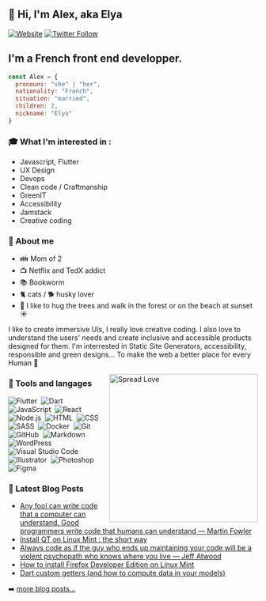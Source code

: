 <p align=left>

##  :wave: Hi, I'm Alex, aka Elya
[![Website](https://img.shields.io/website?label=Joyful-Code.com&color=80009A&style=flat&url=https://joyful-code.com)](https://joyful-code.com)
[![Twitter Follow](https://img.shields.io/twitter/follow/joyful_Code?color=6607FA&logo=twitter&style=flat)](https://twitter.com/intent/follow?original_referer=https%3A%2F%2Fgithub.com%2Fjoyful_code&screen_name=joyful_code)
</p>

## I'm a French front end developper.

```javascript
const Alex = {
  pronouns: "she" | "her",
  nationality: "French",
  situation: "married",
  children: 2,
  nickname: "Elya"
}
```

### :mortar_board: What I'm interested in :
- Javascript, Flutter
- UX Design
- Devops
- Clean code / Craftmanship
- GreenIT
- Accessibility
- Jamstack
- Creative coding

<p align=left>
  
### :grimacing: About me
- :family: Mom of 2
- :tv: Netflix and TedX addict
- :books: Bookworm
- :cat2: cats / :dog2: husky lover
- :deciduous_tree: I like to hug the trees and walk in the forest or on the beach at sunset ☀️ 

I like to create immersive UIs, I really love creative coding. I also love to understand the users' needs and create inclusive and accessible products designed for them.
I'm interrested in Static Site Generators, accessibility, responsible and green designs... To make the web a better place for every Human :green_heart:
</p>

<img align="right" width=300px alt="Spread Love" src="https://media.giphy.com/media/RM0Csu9TY1yqyyqvwR/giphy.gif" />

### :wrench: Tools and langages
![Flutter](https://img.shields.io/badge/-Flutter-05122A?style=flat&logo=flutter&logoColor=1572B6)&nbsp;
![Dart](https://img.shields.io/badge/-Dart-05122A?style=flat&logo=dart&logoColor=1572B6)&nbsp;
![JavaScript](https://img.shields.io/badge/-JavaScript-05122A?style=flat&logo=javascript)&nbsp;
![React](https://img.shields.io/badge/-React-05122A?style=flat&logo=react)&nbsp;
![Node.js](https://img.shields.io/badge/-Node.js-05122A?style=flat&logo=node.js)&nbsp;
![HTML](https://img.shields.io/badge/-HTML5-05122A?style=flat&logo=HTML5)&nbsp;
![CSS](https://img.shields.io/badge/-CSS3-05122A?style=flat&logo=CSS3&logoColor=1572B6)&nbsp;
![SASS](https://img.shields.io/badge/-Sass-05122A?style=flat&logo=sass)&nbsp;
![Docker](https://img.shields.io/badge/-Docker-05122A?style=flat&logo=docker)&nbsp;
![Git](https://img.shields.io/badge/-Git-05122A?style=flat&logo=git)&nbsp;
![GitHub](https://img.shields.io/badge/-GitHub-05122A?style=flat&logo=github)&nbsp;
![Markdown](https://img.shields.io/badge/-Markdown-05122A?style=flat&logo=markdown)&nbsp;
![WordPress](https://img.shields.io/badge/-WordPress-05122A?style=flat&logo=wordpress)&nbsp;
![Visual Studio Code](https://img.shields.io/badge/-Visual%20Studio%20Code-05122A?style=flat&logo=visual-studio-code&logoColor=007ACC)&nbsp;
![Illustrator](https://img.shields.io/badge/-Illustrator-05122A?style=flat&logo=adobe-illustrator)&nbsp;
![Photoshop](https://img.shields.io/badge/-Photoshop-05122A?style=flat&logo=adobe-photoshop)&nbsp;
![Figma](https://img.shields.io/badge/-Figma-05122A?style=flat&logo=figma)

### :newspaper: Latest Blog Posts
<!-- BLOG-POST-LIST:START -->
- [Any fool can write code that a computer can understand. Good programmers write code that humans can understand — Martin Fowler](https://joyful-code.com/any-fool-can-write-code-that-a-computer-can-understand-good-programmers-write-code-that-humans-can-understand-martin-fowler/)
- [Install QT on Linux Mint : the short way](https://joyful-code.com/install-qt-on-linux-mint-the-short-way/)
- [Always code as if the guy who ends up maintaining your code will be a violent psychopath who knows where you live  — Jeff Atwood](https://joyful-code.com/always-code-as-if-the-guy-who-ends-up-maintaining-your-code-will-be-a-violent-psychopath-who-knows-where-you-live-jeff-attwood/)
- [How to install Firefox Developer Edition on Linux Mint](https://joyful-code.com/how-to-install-firefox-developer-edition-on-linux-mint/)
- [Dart custom getters &lpar;and how to compute data in your models&rpar;](https://joyful-code.com/dart-custom-getters-and-how-to-compute-data-in-your-models/)
<!-- BLOG-POST-LIST:END -->

➡️ [more blog posts...](https://joyful-code.com)

